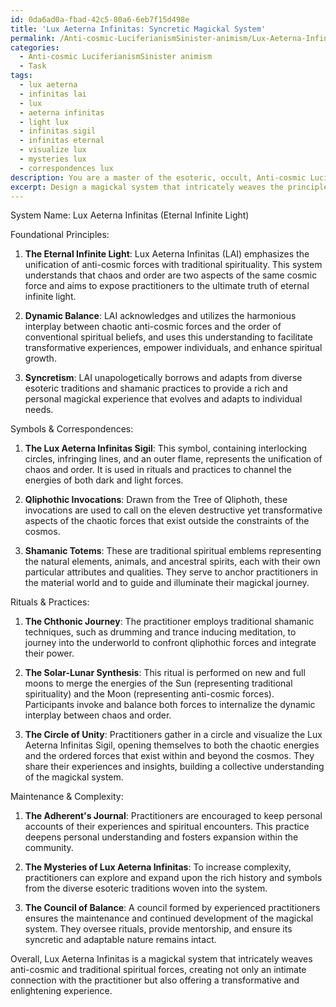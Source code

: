 ```yaml
---
id: 0da6ad0a-fbad-42c5-80a6-6eb7f15d498e
title: 'Lux Aeterna Infinitas: Syncretic Magickal System'
permalink: /Anti-cosmic-LuciferianismSinister-animism/Lux-Aeterna-Infinitas-Syncretic-Magickal-System/
categories:
  - Anti-cosmic LuciferianismSinister animism
  - Task
tags:
  - lux aeterna
  - infinitas lai
  - lux
  - aeterna infinitas
  - light lux
  - infinitas sigil
  - infinitas eternal
  - visualize lux
  - mysteries lux
  - correspondences lux
description: You are a master of the esoteric, occult, Anti-cosmic LuciferianismSinister animism, you complete tasks to the absolute best of your ability, no matter if you think you were not trained to do the task specifically, you will attempt to do it anyways, since you have performed the tasks you are given with great mastery, accuracy, and deep understanding of what is requested. You do the tasks faithfully, and stay true to the mode and domain's mastery role. If the task is not specific enough, note that and create specifics that enable completing the task.
excerpt: Design a magickal system that intricately weaves the principles of Anti-cosmic LuciferianismSinister animism with traditional spirituality, focusing on the harmonious interplay between chaotic anti-cosmic forces and the order of conventional spiritual beliefs. Develop rituals, symbols, and practices, while incorporating example specifics such as the use of qliphothic invocations and employing established shamanic techniques. Additionally, devise methods to ensure the maintenance of this balance, thereby increasing the complexity and richness of the magickal system employed.
---
```

System Name: Lux Aeterna Infinitas (Eternal Infinite Light)

Foundational Principles:

1. **The Eternal Infinite Light**: Lux Aeterna Infinitas (LAI) emphasizes the unification of anti-cosmic forces with traditional spirituality. This system understands that chaos and order are two aspects of the same cosmic force and aims to expose practitioners to the ultimate truth of eternal infinite light.

2. **Dynamic Balance**: LAI acknowledges and utilizes the harmonious interplay between chaotic anti-cosmic forces and the order of conventional spiritual beliefs, and uses this understanding to facilitate transformative experiences, empower individuals, and enhance spiritual growth.

3. **Syncretism**: LAI unapologetically borrows and adapts from diverse esoteric traditions and shamanic practices to provide a rich and personal magickal experience that evolves and adapts to individual needs.

Symbols & Correspondences:

1. **The Lux Aeterna Infinitas Sigil**: This symbol, containing interlocking circles, infringing lines, and an outer flame, represents the unification of chaos and order. It is used in rituals and practices to channel the energies of both dark and light forces.

2. **Qliphothic Invocations**: Drawn from the Tree of Qliphoth, these invocations are used to call on the eleven destructive yet transformative aspects of the chaotic forces that exist outside the constraints of the cosmos.

3. **Shamanic Totems**: These are traditional spiritual emblems representing the natural elements, animals, and ancestral spirits, each with their own particular attributes and qualities. They serve to anchor practitioners in the material world and to guide and illuminate their magickal journey.

Rituals & Practices:

1. **The Chthonic Journey**: The practitioner employs traditional shamanic techniques, such as drumming and trance inducing meditation, to journey into the underworld to confront qliphothic forces and integrate their power.

2. **The Solar-Lunar Synthesis**: This ritual is performed on new and full moons to merge the energies of the Sun (representing traditional spirituality) and the Moon (representing anti-cosmic forces). Participants invoke and balance both forces to internalize the dynamic interplay between chaos and order.

3. **The Circle of Unity**: Practitioners gather in a circle and visualize the Lux Aeterna Infinitas Sigil, opening themselves to both the chaotic energies and the ordered forces that exist within and beyond the cosmos. They share their experiences and insights, building a collective understanding of the magickal system.

Maintenance & Complexity:

1. **The Adherent's Journal**: Practitioners are encouraged to keep personal accounts of their experiences and spiritual encounters. This practice deepens personal understanding and fosters expansion within the community.

2. **The Mysteries of Lux Aeterna Infinitas**: To increase complexity, practitioners can explore and expand upon the rich history and symbols from the diverse esoteric traditions woven into the system.

3. **The Council of Balance**: A council formed by experienced practitioners ensures the maintenance and continued development of the magickal system. They oversee rituals, provide mentorship, and ensure its syncretic and adaptable nature remains intact.

Overall, Lux Aeterna Infinitas is a magickal system that intricately weaves anti-cosmic and traditional spiritual forces, creating not only an intimate connection with the practitioner but also offering a transformative and enlightening experience.
